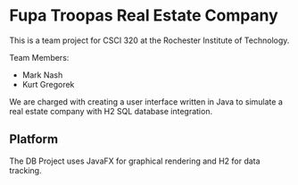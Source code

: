 # Fupa Troopas Real Estate Company

This is a team project for CSCI 320 at the Rochester Institute of Technology.

Team Members:
- Mark Nash
- Kurt Gregorek

We are charged with creating a user interface written in Java to simulate a
real estate company with H2 SQL database integration.

## Platform

The DB Project uses JavaFX for graphical rendering and H2 for data tracking.
